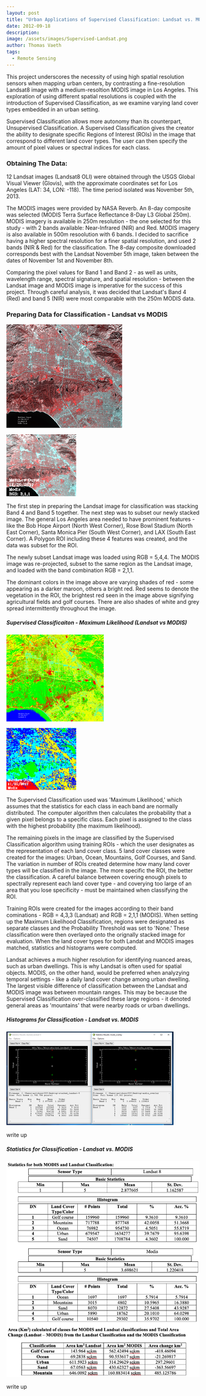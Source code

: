 ```yaml
---
layout: post
title: "Urban Applications of Supervised Classification: Landsat vs. MODIS of Los Angeles, CA"
date: 2012-09-18
description: 
image: /assets/images/Supervised-Landsat.png
author: Thomas Vaeth
tags: 
  - Remote Sensing
---
```


This project underscores the necessity of using high spatial resolution sensors when mapping urban centers, by contrasting a fine-resolution Landsat8 image with a medium-resoltion MODIS image in Los Angeles. This exploration of using different spatial resolutions is coupled with the introduction of Supervised Classification, as we examine varying land cover types embedded in an urban setting.

Supervised Classification allows more autonomy than its counterpart, Unsupervised Classification. A Supervised Classification gives the creator the ability to designate specific Regions of Interest (ROIs) in the image that correspond to different land cover types. The user can then specify the amount of pixel values or spectral indices for each class.

### Obtaining The Data:

12 Landsat images (Landsat8 OLI) were obtained through the USGS Global Visual Viewer (Glovis), with the approximate coordinates set for Los Angeles (LAT: 34, LON: -118). The time period isolated was November 5th, 2013.

The MODIS images were provided by NASA Reverb. An 8-day composite was selected (MODIS Terra Surface Reflectance 8-Day L3 Global 250m). MODIS imagery is available in 250m resolution - the one selected for this study - with 2 bands available: Near-Infrared (NIR) and Red. MODIS imagery is also available in 500m resoolution with 6 bands. I decided to sacrifice having a higher spectral resolution for a finer spatial resolution, and used 2 bands (NIR & Red) for the classification. The 8-day composite downloaded corresponds best with the Landsat November 5th image, taken between the dates of November 1st and November 8th.

Comparing the pixel values for Band 1 and Band 2 - as well as units, wavelength range, spectral signature, and spatial resolution - between the Landsat image and MODIS image is imperative for the success of this project. Through careful analysis, it was decided that Landsat's Band 4 (Red) and band 5 (NIR) were most comparable with the 250m MODIS data. 

### Preparing Data for Classification - Landsat vs MODIS

![Map GIS](/assets/images/Supervised-Landsat.png)

![Placeholder](/assets/images/Supervised-Modis.png)

The first step in preparing the Landsat image for classification was stacking Band 4 and Band 5 together. The next step was to subset our newly stacked image. The general Los Angeles area needed to have prominent features - like the Bob Hope Airport (North West Corner), Rose Bowl Stadium (North East Corner), Santa Monica Pier (South West Corner), and LAX (South East Corner). A Polygon ROI including these 4 features was created, and the data was subset for the ROI.

The newly subset Landsat image was loaded using RGB = 5,4,4. The MODIS image was re-projected, subset to the same region as the Landsat image, and loaded with the band combination RGB = 2,1,1. 

The dominant colors in the image above are varying shades of red - some appearing as a darker maroon, others a bright red. Red seems to denote the vegetation in the ROI, the brightest red seen in the image above signifying agricultural fields and golf courses. There are also shades of white and grey spread intermittently throughout the image. 

##### Supervised Classificaiton - Maximum Likelihood (Landsat vs MODIS)

![Placeholder](/assets/images/Maximum-Likelihood-Landsat.png)

![Placeholder](/assets/images/Maximum-Likelihood-Modis.png)

The Supervised Classification used was 'Maximum Likelihood,' which assumes that the statistics for each class in each band are normally distributed. The computer algorithm then calculates the probability that a given pixel belongs to a specific class. Each pixel is assigned to the class with the highest probability (the maximum likelihood).

The remaining pixels in the image are classified by the Supervised Classification algorithm using training ROIs - which the user designates as the representation of each land cover class. 5 land cover classes were created for the images: Urban, Ocean, Mountains, Golf Courses, and Sand. The variation in number of ROIs created determine how many land cover types will be classified in the image. The more specific the ROI, the better the classification. A careful balance between covering enough pixels to spectrally represent each land cover type - and coverying too large of an area that you lose specificity - must be maintained when classifying the ROI.

Training ROIs were created for the images according to their band cominations - RGB = 4,3,3 (Landsat) and RGB = 2,1,1 (MODIS). When setting up the Maximum Likelihood Classification, regions were designated as separate classes and the Probability Threshold was set to 'None.' These classification were then overlayed onto the orignally stacked image for evaluation. When the land cover types for both Landat and MODIS images matched, statistics and histograms were computed.

Landsat achieves a much higher resolution for identifying nuanced areas, such as urban dwellings. This is why Landsat is often used for spatial objects. MODIS, on the other hand, would be preferred when analyzying temporal settings - like a daily land cover change among urban dwelling. The largest visible difference of classification between the Landsat and MODIS image was between mountain ranges. This may be because the Supervised Classification over-classified these large regions - it denoted general areas as 'mountains' that were nearby roads or urban dwellings.


##### Histograms for Classification - Landsat vs. MODIS

![Placeholder](/assets/images/Histograms.png)

write up

##### Statistics for Classification - Landsat vs. MODIS

![Placeholder](/assets/images/Stats.png)

write up